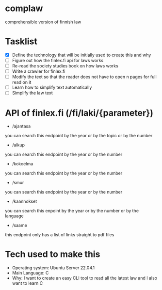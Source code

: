 # complaw
comprehensible version of finnish law

# Tasklist

- [x] Define the technology that will be initially used to create this and why
- [ ] Figure out how the finlex.fi api for laws works
- [ ] Re-read the society studies book on how laws works
- [ ] Write a crawler for finlex.fi
- [ ] Modify the text so that the reader does not have to open n pages for full read on it
- [ ] Learn how to simplify text automatically
- [ ] Simplify the law text

# API of finlex.fi (/fi/laki/{parameter})

- /ajantasa

you can search this endpoint by the year or by the topic or by the number

- /alkup

you can search this endpoint by the year or by the number

- /kokoelma

you can search this endpoint by the year or by the number

- /smur

you can search this endpoint by the year or by the number

- /kaannokset

you can search this enpoint by the year or by the number or by the language

- /saame

this endpoint only has a list of links straight to pdf files

# Tech used to make this

- Operating system: Ubuntu Server 22.04.1
- Main Language: C
- Why: I want to create an easy CLI tool to read all the latest law and I also want to learn C